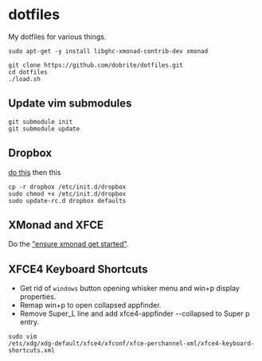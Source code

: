 # dotfiles

My dotfiles for various things.

```
sudo apt-get -y install libghc-xmonad-contrib-dev xmonad
```

```
git clone https://github.com/dobrite/dotfiles.git
cd dotfiles
./load.sh
```

## Update vim submodules

```
git submodule init
git submodule update
```

## Dropbox

[do this](http://www.dropboxwiki.com/tips-and-tricks/install-dropbox-in-an-entirely-text-based-linux-environment)
then this

```
cp -r dropbox /etc/init.d/dropbox
sudo chmod +x /etc/init.d/dropbox
sudo update-rc.d dropbox defaults
```

## XMonad and XFCE

Do the ["ensure xmonad get started"](www.haskell.org/haskellwiki/Xmonad/Using_xmonad_in_XFCE#Configuring_XMonad_to_work_with_Xfce).

## XFCE4 Keyboard Shortcuts

* Get rid of `windows` button opening whisker menu and win+p display properties.
* Remap win+p to open collapsed appfinder.
* Remove Super_L line and add xfce4-appfinder --collapsed to Super p entry.

```
sudo vim
/etc/xdg/xdg-default/xfce4/xfconf/xfce-perchannel-xml/xfce4-keyboard-shortcuts.xml
```
